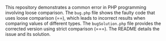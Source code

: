 This repository demonstrates a common error in PHP programming involving loose comparison. The `bug.php` file shows the faulty code that uses loose comparison (==), which leads to incorrect results when comparing values of different types.  The `bugSolution.php` file provides the corrected version using strict comparison (===).  The README details the issue and its solution.
